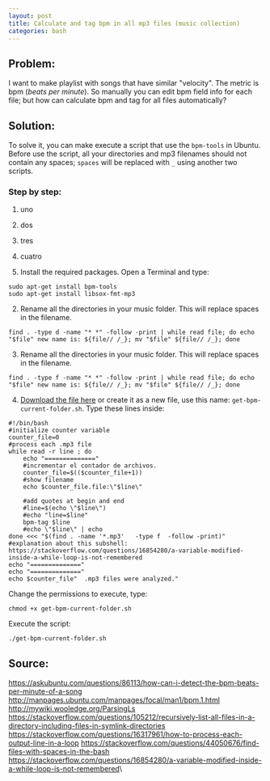 ```yaml
---
layout: post
title: Calculate and tag bpm in all mp3 files (music collection)
categories: bash
---
```


## Problem: 

I want to make playlist with songs that have similar "velocity". The metric is bpm (_beats per minute_). So manually you can edit bpm field info for each file; but how can calculate bpm and tag for all files automatically?

## Solution:
To solve it, you can make execute a script that use the `bpm-tools` in Ubuntu. Before use the script, all your directories and mp3 filenames should not contain any spaces; `spaces` will be replaced with `_` using another two scripts. 

### Step by step:

1. uno
2. dos
3. tres
4. cuatro


1. Install the required packages. Open a Terminal and type:
```
sudo apt-get install bpm-tools
sudo apt-get install libsox-fmt-mp3
```

2. Rename all the directories in your music folder. This will replace spaces in the filename.
```
find . -type d -name "* *" -follow -print | while read file; do echo "$file" new name is: ${file// /_}; mv "$file" ${file// /_}; done
```

3. Rename all the directories in your music folder. This will replace spaces in the filename.
```
find . -type f -name "* *" -follow -print | while read file; do echo "$file" new name is: ${file// /_}; mv "$file" ${file// /_}; done
```

4. [Download the file here](https://raw.githubusercontent.com/rogelioprieto/bash-scripts/master/get-bpm-current-folder.sh) or create it as a new file, use this name: `get-bpm-current-folder.sh`. Type these lines inside:
```
#!/bin/bash
#initialize counter variable
counter_file=0
#process each .mp3 file
while read -r line ; do
	echo "=============="
    #incrementar el contador de archivos.
    counter_file=$(($counter_file+1))
	#show filename
    echo $counter_file.file:\"$line\"

    #add quotes at begin and end
    #line=$(echo \"$line\")
    #echo "line=$line"
    bpm-tag $line
    #echo \"$line\" | echo
done <<< "$(find . -name '*.mp3'   -type f  -follow -print)"
#explanation about this subshell: https://stackoverflow.com/questions/16854280/a-variable-modified-inside-a-while-loop-is-not-remembered
echo "=============="
echo "=============="
echo $counter_file"  .mp3 files were analyzed."
```

Change the permissions to execute, type:
```
chmod +x get-bpm-current-folder.sh
```

Execute the script:
```
./get-bpm-current-folder.sh
```



## Source:
<https://askubuntu.com/questions/86113/how-can-i-detect-the-bpm-beats-per-minute-of-a-song>\
<http://manpages.ubuntu.com/manpages/focal/man1/bpm.1.html>\
<http://mywiki.wooledge.org/ParsingLs>\
<https://stackoverflow.com/questions/105212/recursively-list-all-files-in-a-directory-including-files-in-symlink-directories>\
<https://stackoverflow.com/questions/16317961/how-to-process-each-output-line-in-a-loop>
<https://stackoverflow.com/questions/44050676/find-files-with-spaces-in-the-bash>\
<https://stackoverflow.com/questions/16854280/a-variable-modified-inside-a-while-loop-is-not-remembered>\


